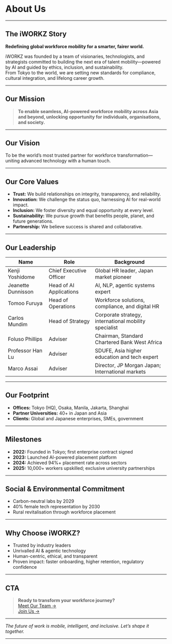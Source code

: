 # About Us

---

## The iWORKZ Story

**Redefining global workforce mobility for a smarter, fairer world.**

iWORKZ was founded by a team of visionaries, technologists, and strategists committed to building the next era of talent mobility—powered by AI and guided by ethics, inclusion, and sustainability.  
From Tokyo to the world, we are setting new standards for compliance, cultural integration, and lifelong career growth.

---

## Our Mission

> **To enable seamless, AI-powered workforce mobility across Asia and beyond, unlocking opportunity for individuals, organisations, and society.**

---

## Our Vision

To be the world’s most trusted partner for workforce transformation—uniting advanced technology with a human touch.

---

## Our Core Values

- **Trust:** We build relationships on integrity, transparency, and reliability.
- **Innovation:** We challenge the status quo, harnessing AI for real-world impact.
- **Inclusion:** We foster diversity and equal opportunity at every level.
- **Sustainability:** We pursue growth that benefits people, planet, and future generations.
- **Partnership:** We believe success is shared and collaborative.

---

## Our Leadership

| Name                  | Role                                   | Background                                              |
|-----------------------|----------------------------------------|---------------------------------------------------------|
| Kenji Yoshidome       | Chief Executive Officer                 | Global HR leader, Japan market pioneer                  |
| Jeanette Dunnisson    | Head of AI Applications                | AI, NLP, agentic systems expert                        |
| Tomoo Furuya          | Head of Operations                     | Workforce solutions, compliance, and digital HR         |
| Carlos Mundim         | Head of Strategy                       | Corporate strategy, international mobility specialist   |
| Foluso Phillips       | Adviser                                | Chairman, Standard Chartered Bank West Africa           |
| Professor Han Lu      | Adviser                                | SDUFE, Asia higher education and tech expert            |
| Marco Assai           | Adviser                                | Director, JP Morgan Japan; International markets        |

---

## Our Footprint

- **Offices:** Tokyo (HQ), Osaka, Manila, Jakarta, Shanghai  
- **Partner Universities:** 40+ in Japan and Asia  
- **Clients:** Global and Japanese enterprises, SMEs, government

---

## Milestones

- **2022:** Founded in Tokyo; first enterprise contract signed  
- **2023:** Launched AI-powered placement platform  
- **2024:** Achieved 94%+ placement rate across sectors  
- **2025:** 10,000+ workers upskilled; exclusive university partnerships

---

## Social & Environmental Commitment

- Carbon-neutral labs by 2029  
- 40% female tech representation by 2030  
- Rural revitalisation through workforce placement

---

## Why Choose iWORKZ?

- Trusted by industry leaders
- Unrivalled AI & agentic technology
- Human-centric, ethical, and transparent
- Proven impact: faster onboarding, higher retention, regulatory confidence

---

## CTA

> **Ready to transform your workforce journey?**  
[Meet Our Team →](https://iworkz.ai/team)  
[Join Us →](https://iworkz.ai/careers)

---

*The future of work is mobile, intelligent, and inclusive. Let’s shape it together.*

---

